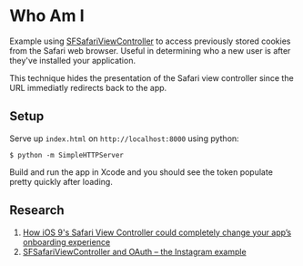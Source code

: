 # Who Am I

Example using [SFSafariViewController][1] to access previously stored cookies from
the Safari web browser. Useful in determining who a new user is after they've
installed your application.

This technique hides the presentation of the Safari view controller since the URL
immediatly redirects back to the app.

## Setup

Serve up `index.html` on `http://localhost:8000` using python:

    $ python -m SimpleHTTPServer

Build and run the app in Xcode and you should see the token populate pretty 
quickly after loading.

## Research

1. [How iOS 9's Safari View Controller could completely change your app’s onboarding experience][2]
2. [SFSafariViewController and OAuth – the Instagram example][3]

[1]:https://developer.apple.com/reference/safariservices/sfsafariviewcontroller
[2]:https://library.launchkit.io/how-ios-9-s-safari-view-controller-could-completely-change-your-app-s-onboarding-experience-2bcf2305137f
[3]:http://strawberrycode.com/blog/sfsafariviewcontroller-and-oauth-the-instagram-example/
